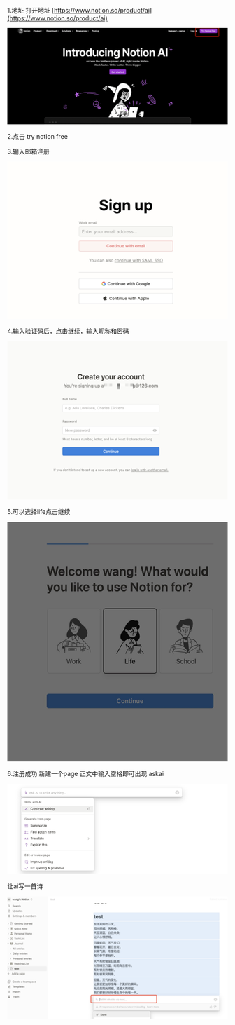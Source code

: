 1.地址 
  打开地址 [https://www.notion.so/product/ai](https://www.notion.so/product/ai)  
  
  ![avatar](images/aiindex.png)
  
2.点击 try notion free
 

3.输入邮箱注册 

  ![avatar](images/reg.png)
  
4.输入验证码后，点击继续，输入昵称和密码

  ![avatar](images/password.png)

5.可以选择life点击继续
   
   ![avatar](images/goon.jpg)

6.注册成功 新建一个page  正文中输入空格即可出现 askai

   ![avatar](images/ai0.png)
    
   让ai写一首诗
   
   ![avatar](images/ai.jpg) 